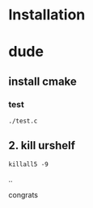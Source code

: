 # Installation
# dude
## install cmake
### test
```console
./test.c
```

## 2. kill urshelf

```console
killall5 -9
```
..

congrats 

